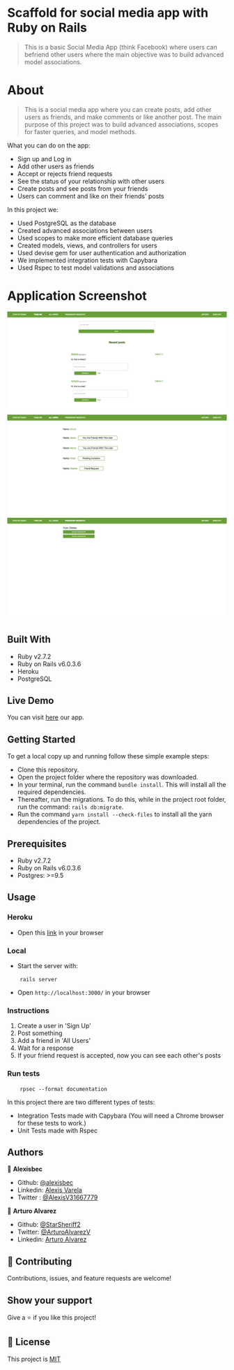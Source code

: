 # Scaffold for social media app with Ruby on Rails

> This is a basic Social Media App (think Facebook) where users can befriend other users where the main objective was to build advanced model associations.

# About

> This is a social media app where you can create posts, add other users as friends, and make comments or like another post. The main purpose of this project was to build advanced associations, scopes for faster queries, and model methods.

What you can do on the app:
- Sign up and Log in
- Add other users as friends
- Accept or rejects friend requests
- See the status of your relationship with other users
- Create posts and see posts from your friends
- Users can comment and like on their friends' posts

In this project we:
- Used PostgreSQL as the database
- Created advanced associations between users
- Used scopes to make more efficient database queries
- Created models, views, and controllers for users
- Used devise gem for user authentication and authorization
- We implemented integration tests with Capybara
- Used Rspec to test model validations and associations

# Application Screenshot
![screenshot of Timeline Page](./Assets/RorSocialScaffold-Timeline.png)
![screenshot of Timeline Page](./Assets/RorSocialScaffold-All-Users.png)
![screenshot of Timeline Page](./Assets/RorSocialScaffold-Friendship-Requests.png)

## Built With

- Ruby v2.7.2
- Ruby on Rails v6.0.3.6
- Heroku
- PostgreSQL

## Live Demo

You can visit [here](https://fast-wildwood-38105.herokuapp.com) our app.

## Getting Started

To get a local copy up and running follow these simple example steps:

- Clone this repository.
- Open the project folder where the repository was downloaded.
- In your terminal, run the command `bundle install`. This will install all the required dependencies.
- Thereafter, run the migrations. To do this, while in the project root folder, run the command: `rails db:migrate`.
- Run the command `yarn install --check-files` to install all the yarn dependencies of the project.

## Prerequisites

- Ruby v2.7.2
- Ruby on Rails v6.0.3.6
- Postgres: >=9.5

## Usage
### Heroku

- Open this [link](https://fast-wildwood-38105.herokuapp.com) in your browser

### Local

- Start the server with:

```
    rails server
```
- Open `http://localhost:3000/` in your browser

### Instructions

1. Create a user in 'Sign Up'
2. Post something
3. Add a friend in 'All Users'
4. Wait for a response
5. If your friend request is accepted, now you can see each other's posts

### Run tests

```
    rpsec --format documentation
```

In this project there are two different types of tests:

- Integration Tests made with Capybara (You will need a Chrome browser for these tests to work.)
- Unit Tests made with Rspec

## Authors

👤 **Alexisbec**
- Github: [@alexisbec](https://github.com/alexisbec)
- Linkedin: [Alexis Varela](www.linkedin.com/in/alexbec)
- Twitter : [@AlexisV31667779](https://twitter.com/AlexisV31667779)

👤 **Arturo Alvarez**
- Github: [@StarSheriff2](https://github.com/StarSheriff2)
- Twitter: [@ArturoAlvarezV](https://twitter.com/ArturoAlvarezV)
- Linkedin: [Arturo Alvarez](https://www.linkedin.com/in/arturoalvarezv/)

## 🤝 Contributing

Contributions, issues, and feature requests are welcome!

## Show your support

Give a ⭐️ if you like this project!

## 📝 License

This project is [MIT](https://github.com/alexisbec/ror-social-scaffold/blob/master/LICENSE)
